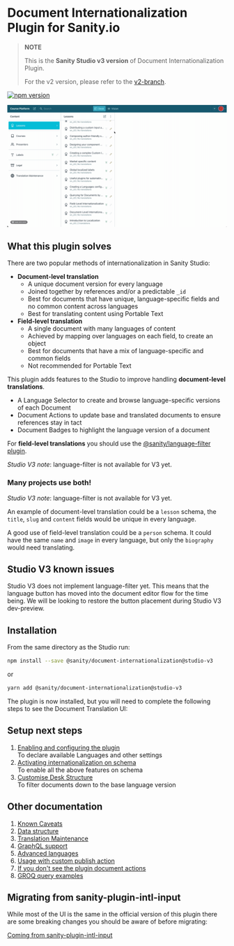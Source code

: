 # Document Internationalization Plugin for Sanity.io

> **NOTE**
>
> This is the **Sanity Studio v3 version** of Document Internationalization Plugin.
>
> For the v2 version, please refer to the [v2-branch](https://github.com/sanity-io/document-internationalization).

[![npm version](https://img.shields.io/npm/v/@sanity/document-internationalization.svg?style=flat)](https://www.npmjs.com/package/@sanity/document-internationalization)

![Document Level Internationalization UI](docs/img/document-level-translation.gif)

## What this plugin solves

There are two popular methods of internationalization in Sanity Studio:

- **Document-level translation**
  - A unique document version for every language
  - Joined together by references and/or a predictable `_id`
  - Best for documents that have unique, language-specific fields and no common content across languages
  - Best for translating content using Portable Text
- **Field-level translation**
  - A single document with many languages of content
  - Achieved by mapping over languages on each field, to create an object
  - Best for documents that have a mix of language-specific and common fields
  - Not recommended for Portable Text

This plugin adds features to the Studio to improve handling **document-level translations**.

- A Language Selector to create and browse language-specific versions of each Document
- Document Actions to update base and translated documents to ensure references stay in tact
- Document Badges to highlight the language version of a document

For **field-level translations** you should use the [@sanity/language-filter plugin](https://www.npmjs.com/package/@sanity/language-filter).

*Studio V3 note*: language-filter is not available for V3 yet.

### Many projects use both!

*Studio V3 note*: language-filter is not available for V3 yet.

An example of document-level translation could be a `lesson` schema, the `title`, `slug` and `content` fields would be unique in every language.

A good use of field-level translation could be a `person` schema. It could have the same `name` and `image` in every language, but only the `biography` would need translating.

## Studio V3 known issues

Studio V3 does not implement language-filter yet. This means that the language button has moved into the document editor flow for the time being.
We will be looking to restore the button placement during Studio V3 dev-preview. 

## Installation

From the same directory as the Studio run:

```sh
npm install --save @sanity/document-internationalization@studio-v3
```

or

```sh
yarn add @sanity/document-internationalization@studio-v3
```


The plugin is now installed, but you will need to complete the following steps to see the Document Translation UI:

## Setup next steps
1. [Enabling and configuring the plugin](docs/enabling-and-configuring.md)  
   To declare available Languages and other settings
2. [Activating internationalization on schema](docs/activating-internationalization-on-schema.md)  
   To enable all the above features on schema
3. [Customise Desk Structure](docs/desk-structure.md)  
   To filter documents down to the base language version

## Other documentation

1. [Known Caveats](docs/known-caveats.md)
2. [Data structure](docs/datastructure-intl-doc.md)
3. [Translation Maintenance](docs/translation-maintenance.md)
4. [GraphQL support](docs/graphql-intl-doc.md)
5. [Advanced languages](docs/advanced-languages.md)
6. [Usage with custom publish action](docs/usage-with-custom-publish.md)
7. [If you don't see the plugin document actions](docs/usage-with-custom-publish.md#add-additional-actions)
8. [GROQ query examples](/docs/groq-query-examples.md)

## Migrating from sanity-plugin-intl-input

While most of the UI is the same in the official version of this plugin there are some breaking changes you should be aware of before migrating:

[Coming from sanity-plugin-intl-input](docs/coming-from-sanity-plugin-intl-input.md)
